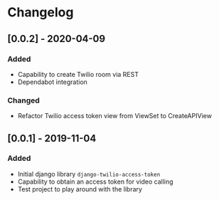# Changelog

## [0.0.2] - 2020-04-09
### Added
- Capability to create Twilio room via REST
- Dependabot integration
### Changed
- Refactor Twilio access token view from ViewSet to CreateAPIView

## [0.0.1] - 2019-11-04
### Added
- Initial django library `django-twilio-access-token`
- Capability to obtain an access token for video calling
- Test project to play around with the library 

